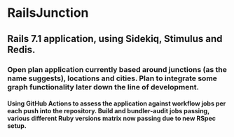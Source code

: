 # RailsJunction

## Rails 7.1 application, using Sidekiq, Stimulus and Redis.

### Open plan application currently based around junctions (as the name suggests), locations and cities. Plan to integrate some graph functionality later down the line of development.

#### Using GitHub Actions to assess the application against workflow jobs per each push into the repository. Build and bundler-audit jobs passing, various different Ruby versions matrix now passing due to new RSpec setup.
